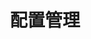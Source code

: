 ---
   type: docs
   title: "配置管理"
   linkTitle: "配置"
   weight: 4
   description: "描述 Dubbo 支持的配置，Dubbo 的动态配置能力。"
---
